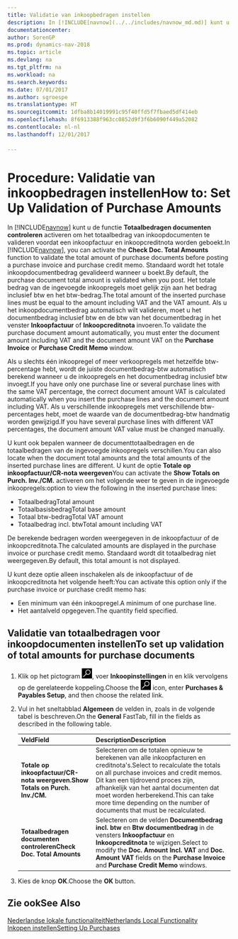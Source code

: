 ```yaml
---
title: Validatie van inkoopbedragen instellen
description: In [!INCLUDE[navnow](../../includes/navnow_md.md)] kunt u de functie **Totaalbedragen documenten controleren** activeren om het totaalbedrag van inkoopdocumenten te valideren voordat een inkoopfactuur en inkoopcreditnota worden geboekt.
documentationcenter: 
author: SorenGP
ms.prod: dynamics-nav-2018
ms.topic: article
ms.devlang: na
ms.tgt_pltfrm: na
ms.workload: na
ms.search.keywords: 
ms.date: 07/01/2017
ms.author: sgroespe
ms.translationtype: HT
ms.sourcegitcommit: 1dfba8b14019991c95f40ffd5f7fbaed5df414eb
ms.openlocfilehash: 8f6913388f963cc0852d9f3f6b6090f449a52082
ms.contentlocale: nl-nl
ms.lasthandoff: 12/01/2017

---
```

# <a name="how-to-set-up-validation-of-purchase-amounts"></a><span data-ttu-id="95f20-103">Procedure: Validatie van inkoopbedragen instellen</span><span class="sxs-lookup"><span data-stu-id="95f20-103">How to: Set Up Validation of Purchase Amounts</span></span>
<span data-ttu-id="95f20-104">In [!INCLUDE[navnow](../../includes/navnow_md.md)] kunt u de functie **Totaalbedragen documenten controleren** activeren om het totaalbedrag van inkoopdocumenten te valideren voordat een inkoopfactuur en inkoopcreditnota worden geboekt.</span><span class="sxs-lookup"><span data-stu-id="95f20-104">In [!INCLUDE[navnow](../../includes/navnow_md.md)], you can activate the **Check Doc. Total Amounts** function to validate the total amount of purchase documents before posting a purchase invoice and purchase credit memo.</span></span> <span data-ttu-id="95f20-105">Standaard wordt het totale inkoopdocumentbedrag gevalideerd wanneer u boekt.</span><span class="sxs-lookup"><span data-stu-id="95f20-105">By default, the purchase document total amount is validated when you post.</span></span> <span data-ttu-id="95f20-106">Het totale bedrag van de ingevoegde inkoopregels moet gelijk zijn aan het bedrag inclusief btw en het btw-bedrag.</span><span class="sxs-lookup"><span data-stu-id="95f20-106">The total amount of the inserted purchase lines must be equal to the amount including VAT and the VAT amount.</span></span> <span data-ttu-id="95f20-107">Als u het inkoopdocumentbedrag automatisch wilt valideren, moet u het documentbedrag inclusief btw en de btw van het documentbedrag in het venster **Inkoopfactuur** of **Inkoopcreditnota** invoeren.</span><span class="sxs-lookup"><span data-stu-id="95f20-107">To validate the purchase document amount automatically, you must enter the document amount including VAT and the document amount VAT on the **Purchase Invoice** or **Purchase Credit Memo** window.</span></span>  

<span data-ttu-id="95f20-108">Als u slechts één inkoopregel of meer verkoopregels met hetzelfde btw-percentage hebt, wordt de juiste documentbedrag-btw automatisch berekend wanneer u de inkoopregels en het documentbedrag inclusief btw invoegt.</span><span class="sxs-lookup"><span data-stu-id="95f20-108">If you have only one purchase line or several purchase lines with the same VAT percentage, the correct document amount VAT is calculated automatically when you insert the purchase lines and the document amount including VAT.</span></span> <span data-ttu-id="95f20-109">Als u verschillende inkoopregels met verschillende btw-percentages hebt, moet de waarde van de documentbedrag-btw handmatig worden gewijzigd.</span><span class="sxs-lookup"><span data-stu-id="95f20-109">If you have several purchase lines with different VAT percentages, the document amount VAT value must be changed manually.</span></span>  

<span data-ttu-id="95f20-110">U kunt ook bepalen wanneer de documenttotaalbedragen en de totaalbedragen van de ingevoegde inkoopregels verschillen.</span><span class="sxs-lookup"><span data-stu-id="95f20-110">You can also locate when the document total amounts and the total amounts of the inserted purchase lines are different.</span></span> <span data-ttu-id="95f20-111">U kunt de optie **Totale op inkoopfactuur/CR-nota weergeven**</span><span class="sxs-lookup"><span data-stu-id="95f20-111">You can activate the **Show Totals on Purch. Inv./CM.**</span></span> <span data-ttu-id="95f20-112">activeren om het volgende weer te geven in de ingevoegde inkoopregels:</span><span class="sxs-lookup"><span data-stu-id="95f20-112">option to view the following in the inserted purchase lines:</span></span>  

- <span data-ttu-id="95f20-113">Totaalbedrag</span><span class="sxs-lookup"><span data-stu-id="95f20-113">Total amount</span></span>  
- <span data-ttu-id="95f20-114">Totaalbasisbedrag</span><span class="sxs-lookup"><span data-stu-id="95f20-114">Total base amount</span></span>  
- <span data-ttu-id="95f20-115">Totaal btw-bedrag</span><span class="sxs-lookup"><span data-stu-id="95f20-115">Total VAT amount</span></span>  
- <span data-ttu-id="95f20-116">Totaalbedrag incl. btw</span><span class="sxs-lookup"><span data-stu-id="95f20-116">Total amount including VAT</span></span>  

<span data-ttu-id="95f20-117">De berekende bedragen worden weergegeven in de inkoopfactuur of de inkoopcreditnota.</span><span class="sxs-lookup"><span data-stu-id="95f20-117">The calculated amounts are displayed in the purchase invoice or purchase credit memo.</span></span> <span data-ttu-id="95f20-118">Standaard wordt dit totaalbedrag niet weergegeven.</span><span class="sxs-lookup"><span data-stu-id="95f20-118">By default, this total amount is not displayed.</span></span>  

<span data-ttu-id="95f20-119">U kunt deze optie alleen inschakelen als de inkoopfactuur of de inkoopcreditnota het volgende heeft:</span><span class="sxs-lookup"><span data-stu-id="95f20-119">You can activate this option only if the purchase invoice or purchase credit memo has:</span></span>  

- <span data-ttu-id="95f20-120">Een minimum van één inkoopregel.</span><span class="sxs-lookup"><span data-stu-id="95f20-120">A minimum of one purchase line.</span></span>  
- <span data-ttu-id="95f20-121">Het aantalveld opgegeven.</span><span class="sxs-lookup"><span data-stu-id="95f20-121">The quantity field specified.</span></span>  

## <a name="to-set-up-validation-of-total-amounts-for-purchase-documents"></a><span data-ttu-id="95f20-122">Validatie van totaalbedragen voor inkoopdocumenten instellen</span><span class="sxs-lookup"><span data-stu-id="95f20-122">To set up validation of total amounts for purchase documents</span></span>  

1.  <span data-ttu-id="95f20-123">Klik op het pictogram ![Zoeken naar pagina of rapport](../../media/ui-search/search_small.png "pictogram Zoeken naar pagina of rapport"), voer **Inkoopinstellingen** in en klik vervolgens op de gerelateerde koppeling.</span><span class="sxs-lookup"><span data-stu-id="95f20-123">Choose the ![Search for Page or Report](../../media/ui-search/search_small.png "Search for Page or Report icon") icon, enter **Purchases & Payables Setup**, and then choose the related link.</span></span>  
2.  <span data-ttu-id="95f20-124">Vul in het sneltabblad **Algemeen** de velden in, zoals in de volgende tabel is beschreven.</span><span class="sxs-lookup"><span data-stu-id="95f20-124">On the **General** FastTab, fill in the fields as described in the following table.</span></span>  

    |<span data-ttu-id="95f20-125">Veld</span><span class="sxs-lookup"><span data-stu-id="95f20-125">Field</span></span>|<span data-ttu-id="95f20-126">Description</span><span class="sxs-lookup"><span data-stu-id="95f20-126">Description</span></span>|  
    |---------------------------------|---------------------------------------|  
    |<span data-ttu-id="95f20-127">**Totale op inkoopfactuur/CR-nota weergeven.**</span><span class="sxs-lookup"><span data-stu-id="95f20-127">**Show Totals on Purch. Inv./CM.**</span></span>|<span data-ttu-id="95f20-128">Selecteren om de totalen opnieuw te berekenen van alle inkoopfacturen en creditnota's.</span><span class="sxs-lookup"><span data-stu-id="95f20-128">Select to recalculate the totals on all purchase invoices and credit memos.</span></span> <span data-ttu-id="95f20-129">Dit kan een tijdrovend proces zijn, afhankelijk van het aantal documenten dat moet worden herberekend.</span><span class="sxs-lookup"><span data-stu-id="95f20-129">This can take more time depending on the number of documents that must be recalculated.</span></span>|  
    |<span data-ttu-id="95f20-130">**Totaalbedragen documenten controleren**</span><span class="sxs-lookup"><span data-stu-id="95f20-130">**Check Doc. Total Amounts**</span></span>|<span data-ttu-id="95f20-131">Selecteren om de velden **Documentbedrag incl. btw** en **Btw documentbedrag** in de vensters **Inkoopfactuur** en **Inkoopcreditnota** te wijzigen.</span><span class="sxs-lookup"><span data-stu-id="95f20-131">Select to modify the **Doc. Amount Incl. VAT** and **Doc. Amount VAT** fields on the **Purchase Invoice** and **Purchase Credit Memo** windows.</span></span>|  

3.  <span data-ttu-id="95f20-132">Kies de knop **OK**.</span><span class="sxs-lookup"><span data-stu-id="95f20-132">Choose the **OK** button.</span></span>  

## <a name="see-also"></a><span data-ttu-id="95f20-133">Zie ook</span><span class="sxs-lookup"><span data-stu-id="95f20-133">See Also</span></span>  
[<span data-ttu-id="95f20-134">Nederlandse lokale functionaliteit</span><span class="sxs-lookup"><span data-stu-id="95f20-134">Netherlands Local Functionality</span></span>](netherlands-local-functionality.md)  
[<span data-ttu-id="95f20-135">Inkopen instellen</span><span class="sxs-lookup"><span data-stu-id="95f20-135">Setting Up Purchases</span></span>](../../sales-how-work-standard-lines.md)

